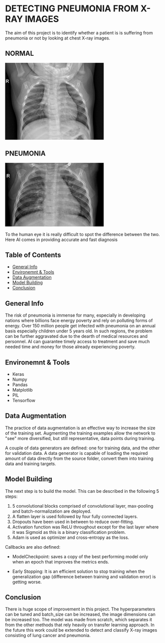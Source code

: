 # DETECTING PNEUMONIA FROM X-RAY IMAGES

The aim of this project is to identify whether a patient is is suffering from pneumonia or not by looking at chest X-ray images.

## NORMAL
![NORMAL](https://github.com/Aayush-99/Detecting-Pneumonia-using-X-Ray-Images/blob/master/NORMAL_sample.jpeg)
## PNEUMONIA
![PNEUMONIA](https://github.com/Aayush-99/Detecting-Pneumonia-using-X-Ray-Images/blob/master/PNEUMONIA_sample.jpeg)

To the human eye it is really difficult to spot the difference between the two. Here AI comes in providing accurate and fast diagnosis

## Table of Contents
* [General Info](#generalinfo)
* [Environemnt & Tools](#technology)
* [Data Augmentation](#augmentation)
* [Model Building](#cnn)
* [Conclusion](#conclusion)

## General Info
The risk of pneumonia is immense for many, especially in developing nations where billions face energy poverty and rely on polluting forms of energy. Over 150 million people get infected with pneumonia on an annual basis especially children under 5 years old. In such regions, the problem can be further aggravated due to the dearth of medical resources and personnel. AI can guarantee timely access to treatment and save much needed time and money for those already experiencing poverty.

## Environemnt & Tools
* Keras
* Numpy
* Pandas
* Matplotlib
* PIL
* Tensorflow

## Data Augmentation
The practice of data augmentation is an effective way to increase the size of the training set. Augmenting the training examples allow the network to "see" more diversified, but still representative, data points during training.

A couple of data generators are defined: one for training data, and the other for validation data. A data generator is capable of loading the required amount of data directly from the source folder, convert them into training data and training targets.

## Model Building
The next step is to build the model. This can be described in the following 5 steps:
1. 5 convolutional blocks comprised of convolutional layer, max-pooling and batch-normalization are deployed.
2. A flatten layer is used followed by four fully connected layers.
3. Dropouts have been used in between to reduce over-fitting.
4. Activation function was ReLU throughout except for the last layer where it was Sigmoid as this is a binary classification problem.
5. Adam is used as optimizer and cross-entropy as the loss.

Callbacks are also defined:
* ModelCheckpoint: saves a copy of the best performing model only when an epoch that improves the metrics ends.

* Early Stopping: It is an efficient solution to stop training when the generalization gap (difference between training and validation error) is getting worse.

## Conclusion
There is huge scope of improvement in this project. The hyperparameters can be tuned and batch_size can be increased, the image dimensions can be increased too. 
The model was made from scratch, which separates it from the other methods that rely heavily on transfer learning approach. In the future this work could be extended to detect and classify X-ray images consisting of lung cancer and pneumonia.
